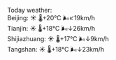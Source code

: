 Today weather:  
Beijing: ☀️   🌡️+20°C 🌬️↙19km/h  
Tianjin: ☀️   🌡️+18°C 🌬️↓26km/h  
Shijiazhuang: ☀️   🌡️+17°C 🌬️↓9km/h  
Tangshan: ☀️   🌡️+18°C 🌬️↓23km/h  
